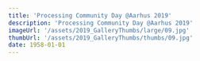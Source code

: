 ```yaml
---
title: 'Processing Community Day @Aarhus 2019'
description: 'Processing Community Day @Aarhus 2019'
imageUrl: '/assets/2019_GalleryThumbs/large/09.jpg'
thumbUrl: '/assets/2019_GalleryThumbs/thumbs/09.jpg'
date: 1958-01-01
---
```

